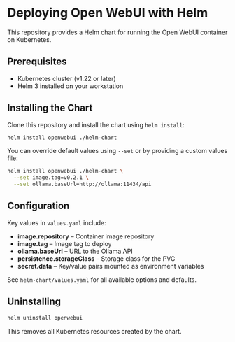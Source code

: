 # Deploying Open WebUI with Helm

This repository provides a Helm chart for running the Open WebUI container on Kubernetes.

## Prerequisites

- Kubernetes cluster (v1.22 or later)
- Helm 3 installed on your workstation

## Installing the Chart

Clone this repository and install the chart using `helm install`:

```bash
helm install openwebui ./helm-chart
```

You can override default values using `--set` or by providing a custom values file:

```bash
helm install openwebui ./helm-chart \
  --set image.tag=v0.2.1 \
  --set ollama.baseUrl=http://ollama:11434/api
```

## Configuration

Key values in `values.yaml` include:

- **image.repository** – Container image repository
- **image.tag** – Image tag to deploy
- **ollama.baseUrl** – URL to the Ollama API
- **persistence.storageClass** – Storage class for the PVC
- **secret.data** – Key/value pairs mounted as environment variables

See `helm-chart/values.yaml` for all available options and defaults.

## Uninstalling

```bash
helm uninstall openwebui
```

This removes all Kubernetes resources created by the chart.
